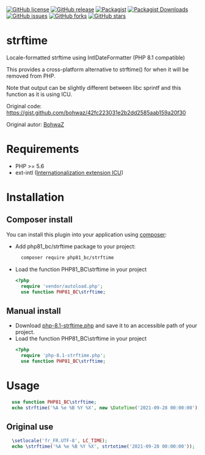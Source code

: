 [![GitHub license](https://img.shields.io/github/license/alphp/strftime)](https://github.com/alphp/strftime/blob/master/LICENSE)
[![GitHub release](https://img.shields.io/github/release/alphp/strftime)](https://github.com/alphp/strftime/releases)
[![Packagist](https://img.shields.io/packagist/v/php81_bc/strftime)](https://packagist.org/packages/php81_bc/strftime)
[![Packagist Downloads](https://img.shields.io/packagist/dt/php81_bc/strftime)](https://packagist.org/packages/php81_bc/strftime/stats)
[![GitHub issues](https://img.shields.io/github/issues/alphp/strftime)](https://github.com/alphp/strftime/issues)
[![GitHub forks](https://img.shields.io/github/forks/alphp/strftime)](https://github.com/alphp/strftime/network)
[![GitHub stars](https://img.shields.io/github/stars/alphp/strftime)](https://github.com/alphp/strftime/stargazers)

# strftime
Locale-formatted strftime using IntlDateFormatter (PHP 8.1 compatible)

This provides a cross-platform alternative to strftime() for when it will be removed from PHP.

Note that output can be slightly different between libc sprintf and this function as it is using ICU.

Original code: https://gist.github.com/bohwaz/42fc223031e2b2dd2585aab159a20f30

Original autor: [BohwaZ](https://bohwaz.net/)

# Requirements
- PHP >= 5.6
- ext-intl ([Internationalization extension ICU](https://www.php.net/manual/en/book.intl.php))

# Installation

## Composer install
You can install this plugin into your application using [composer](https://getcomposer.org):

- Add php81_bc/strftime package to your project:
  ```bash
    composer require php81_bc/strftime
  ```

- Load the function PHP81_BC\strftime in your project
  ```php
  <?php
    require 'vendor/autoload.php';
    use function PHP81_BC\strftime;
  ```

## Manual install
- Download [php-8.1-strftime.php](https://github.com/alphp/strftime/raw/master/src/php-8.1-strftime.php) and save it to an accessible path of your project.
- Load the function PHP81_BC\strftime in your project
  ```php
  <?php
    require 'php-8.1-strftime.php';
    use function PHP81_BC\strftime;
  ```

# Usage
```php
  use function PHP81_BC\strftime;
  echo strftime('%A %e %B %Y %X', new \DateTime('2021-09-28 00:00:00'), 'fr_FR');
```

## Original use
```php
  \setlocale('fr_FR.UTF-8', LC_TIME);
  echo \strftime('%A %e %B %Y %X', strtotime('2021-09-28 00:00:00'));
```
